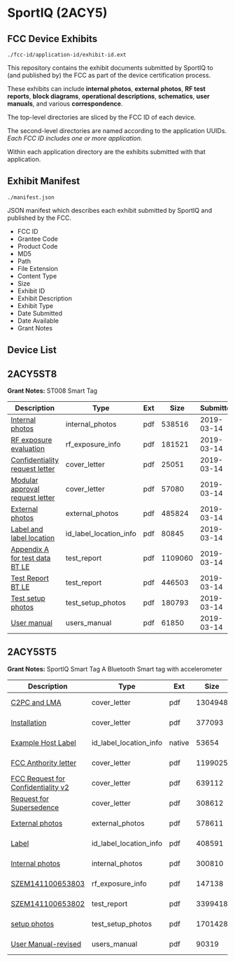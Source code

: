 # SportIQ (2ACY5)
## FCC Device Exhibits

```
./fcc-id/application-id/exhibit-id.ext
```

This repository contains the exhibit documents submitted by SportIQ to (and published by) the FCC as part of the device certification process.

These exhibits can include **internal photos**, **external photos**, **RF test reports**, **block diagrams**, **operational descriptions**, **schematics**, **user manuals**, and various **correspondence**.

The top-level directories are sliced by the FCC ID of each device.

The second-level directories are named according to the application UUIDs. *Each FCC ID includes one or more application.*

Within each application directory are the exhibits submitted with that application. 

## Exhibit Manifest

```
./manifest.json
```

JSON manifest which describes each exhibit submitted by SportIQ and published by the FCC.

- FCC ID
- Grantee Code
- Product Code
- MD5
- Path
- File Extension
- Content Type
- Size
- Exhibit ID
- Exhibit Description
- Exhibit Type
- Date Submitted
- Date Available
- Grant Notes

## Device List
## 2ACY5ST8
**Grant Notes:** ST008 Smart Tag

| Description | Type | Ext | Size | Submitted | Available |
| ----------- | ---- | --- | ---- | --------- | --------- |
| [Internal photos](2ACY5ST8/d1a57aeec40493f58f885fe748adc2be/4201458.pdf) | internal_photos | pdf | 538516 | 2019-03-14 | 2019-03-14 |
| [RF exposure evaluation](2ACY5ST8/d1a57aeec40493f58f885fe748adc2be/4201462.pdf) | rf_exposure_info | pdf | 181521 | 2019-03-14 | 2019-03-14 |
| [Confidentiality request letter](2ACY5ST8/d1a57aeec40493f58f885fe748adc2be/4201456.pdf) | cover_letter | pdf | 25051 | 2019-03-14 | 2019-03-14 |
| [Modular approval request letter](2ACY5ST8/d1a57aeec40493f58f885fe748adc2be/4201460.pdf) | cover_letter | pdf | 57080 | 2019-03-14 | 2019-03-14 |
| [External photos](2ACY5ST8/d1a57aeec40493f58f885fe748adc2be/4201457.pdf) | external_photos | pdf | 485824 | 2019-03-14 | 2019-03-14 |
| [Label and label location](2ACY5ST8/d1a57aeec40493f58f885fe748adc2be/4201459.pdf) | id_label_location_info | pdf | 80845 | 2019-03-14 | 2019-03-14 |
| [Appendix A for test data BT LE](2ACY5ST8/d1a57aeec40493f58f885fe748adc2be/4201454.pdf) | test_report | pdf | 1109060 | 2019-03-14 | 2019-03-14 |
| [Test Report BT LE](2ACY5ST8/d1a57aeec40493f58f885fe748adc2be/4201464.pdf) | test_report | pdf | 446503 | 2019-03-14 | 2019-03-14 |
| [Test setup photos](2ACY5ST8/d1a57aeec40493f58f885fe748adc2be/4201465.pdf) | test_setup_photos | pdf | 180793 | 2019-03-14 | 2019-03-14 |
| [User manual](2ACY5ST8/d1a57aeec40493f58f885fe748adc2be/4201466.pdf) | users_manual | pdf | 61850 | 2019-03-14 | 2019-03-14 |
## 2ACY5ST5
**Grant Notes:** SportlQ Smart Tag A Bluetooth Smart tag with accelerometer

| Description | Type | Ext | Size | Submitted | Available |
| ----------- | ---- | --- | ---- | --------- | --------- |
| [C2PC and LMA](2ACY5ST5/5f245a7eca310be817e8e1606b5fde00/2744824.pdf) | cover_letter | pdf | 1304948 | 2015-09-11 | 2015-09-12 |
| [Installation](2ACY5ST5/5f245a7eca310be817e8e1606b5fde00/2744825.pdf) | cover_letter | pdf | 377093 | 2015-09-11 | 2015-09-12 |
| [Example Host Label](2ACY5ST5/5f245a7eca310be817e8e1606b5fde00/2744826.native) | id_label_location_info | native | 53654 | 2015-09-11 | 2015-09-12 |
| [FCC Anthority letter](2ACY5ST5/88063bd4777ba25b9a4297a6e7fdc245/2542610.pdf) | cover_letter | pdf | 1199025 | 2015-02-27 | 2015-03-03 |
| [FCC Request for Confidentiality v2](2ACY5ST5/88063bd4777ba25b9a4297a6e7fdc245/2542611.pdf) | cover_letter | pdf | 639112 | 2015-02-27 | 2015-03-03 |
| [Request for Supersedence](2ACY5ST5/88063bd4777ba25b9a4297a6e7fdc245/2557538.pdf) | cover_letter | pdf | 308612 | 2015-03-17 | 2015-03-03 |
| [External photos](2ACY5ST5/88063bd4777ba25b9a4297a6e7fdc245/2542612.pdf) | external_photos | pdf | 578611 | 2015-02-27 | 2015-03-03 |
| [Label](2ACY5ST5/88063bd4777ba25b9a4297a6e7fdc245/2542614.pdf) | id_label_location_info | pdf | 408591 | 2015-02-27 | 2015-03-03 |
| [Internal photos](2ACY5ST5/88063bd4777ba25b9a4297a6e7fdc245/2542613.pdf) | internal_photos | pdf | 300810 | 2015-02-27 | 2015-03-03 |
| [SZEM141100653803](2ACY5ST5/88063bd4777ba25b9a4297a6e7fdc245/2542620.pdf) | rf_exposure_info | pdf | 147138 | 2015-02-27 | 2015-03-03 |
| [SZEM141100653802](2ACY5ST5/88063bd4777ba25b9a4297a6e7fdc245/2542617.pdf) | test_report | pdf | 3399418 | 2015-02-27 | 2015-03-03 |
| [setup photos](2ACY5ST5/88063bd4777ba25b9a4297a6e7fdc245/2542618.pdf) | test_setup_photos | pdf | 1701428 | 2015-02-27 | 2015-03-03 |
| [User Manual-revised](2ACY5ST5/88063bd4777ba25b9a4297a6e7fdc245/2557537.pdf) | users_manual | pdf | 90319 | 2015-03-17 | 2015-03-03 |
